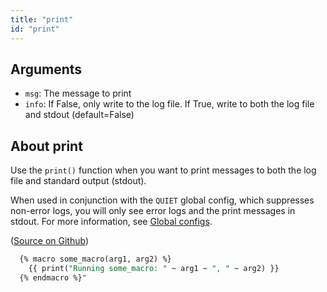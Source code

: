 ```yaml
---
title: "print"
id: "print"
---
```


## Arguments

 * `msg`: The message to print
 * `info`: If False, only write to the log file. If True, write to both the log file and stdout (default=False)


## About print

Use the `print()` function when you want to print messages to both the log file and standard output (stdout). 

When used in conjunction with the `QUIET` global config, which suppresses non-error logs, you will only see error logs and the print messages in stdout. For more information, see [Global configs](/reference/global-configs).

([Source on Github](https://github.com/dbt-labs/dbt-core/blob/HEAD/core/dbt/context/base.py#L574))

```sql
  {% macro some_macro(arg1, arg2) %}
    {{ print("Running some_macro: " ~ arg1 ~ ", " ~ arg2) }}
  {% endmacro %}"
```
